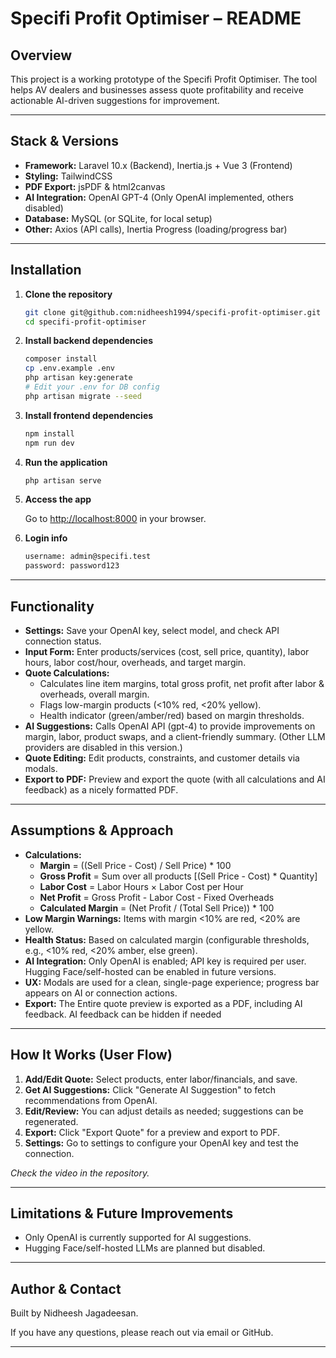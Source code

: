 
# Specifi Profit Optimiser – README

## Overview

This project is a working prototype of the Specifi Profit Optimiser. The tool helps AV dealers and businesses assess quote profitability and receive actionable AI-driven suggestions for improvement.

---

## Stack & Versions

- **Framework:** Laravel 10.x (Backend), Inertia.js + Vue 3 (Frontend)
- **Styling:** TailwindCSS
- **PDF Export:** jsPDF & html2canvas
- **AI Integration:** OpenAI GPT-4 (Only OpenAI implemented, others disabled)
- **Database:** MySQL (or SQLite, for local setup)
- **Other:** Axios (API calls), Inertia Progress (loading/progress bar)

---

## Installation

1. **Clone the repository**

    ```bash
    git clone git@github.com:nidheesh1994/specifi-profit-optimiser.git
    cd specifi-profit-optimiser
    ```

2. **Install backend dependencies**

    ```bash
    composer install
    cp .env.example .env
    php artisan key:generate
    # Edit your .env for DB config
    php artisan migrate --seed
    ```

3. **Install frontend dependencies**

    ```bash
    npm install
    npm run dev
    ```

4. **Run the application**

    ```bash
    php artisan serve
    ```

5. **Access the app**

    Go to [http://localhost:8000](http://localhost:8000) in your browser.

4. **Login info**

    ```bash
    username: admin@specifi.test
    password: password123
    ```

---

## Functionality

- **Settings:** Save your OpenAI key, select model, and check API connection status.
- **Input Form:** Enter products/services (cost, sell price, quantity), labor hours, labor cost/hour, overheads, and target margin.
- **Quote Calculations:**
    - Calculates line item margins, total gross profit, net profit after labor & overheads, overall margin.
    - Flags low-margin products (<10% red, <20% yellow).
    - Health indicator (green/amber/red) based on margin thresholds.
- **AI Suggestions:** Calls OpenAI API (gpt-4) to provide improvements on margin, labor, product swaps, and a client-friendly summary. (Other LLM providers are disabled in this version.)
- **Quote Editing:** Edit products, constraints, and customer details via modals.
- **Export to PDF:** Preview and export the quote (with all calculations and AI feedback) as a nicely formatted PDF.

---

## Assumptions & Approach

- **Calculations:**
    - **Margin** = ((Sell Price - Cost) / Sell Price) * 100
    - **Gross Profit** = Sum over all products [(Sell Price - Cost) * Quantity]
    - **Labor Cost** = Labor Hours × Labor Cost per Hour
    - **Net Profit** = Gross Profit - Labor Cost - Fixed Overheads
    - **Calculated Margin** = (Net Profit / (Total Sell Price)) * 100
- **Low Margin Warnings:** Items with margin <10% are red, <20% are yellow.
- **Health Status:** Based on calculated margin (configurable thresholds, e.g., <10% red, <20% amber, else green).
- **AI Integration:** Only OpenAI is enabled; API key is required per user. Hugging Face/self-hosted can be enabled in future versions.
- **UX:** Modals are used for a clean, single-page experience; progress bar appears on AI or connection actions.
- **Export:** The Entire quote preview is exported as a PDF, including AI feedback. AI feedback can be hidden if needed

---

## How It Works (User Flow)

1. **Add/Edit Quote:** Select products, enter labor/financials, and save.
2. **Get AI Suggestions:** Click "Generate AI Suggestion" to fetch recommendations from OpenAI.
3. **Edit/Review:** You can adjust details as needed; suggestions can be regenerated.
4. **Export:** Click "Export Quote" for a preview and export to PDF.
5. **Settings:** Go to settings to configure your OpenAI key and test the connection.

*Check the video in the repository.*

---

## Limitations & Future Improvements

- Only OpenAI is currently supported for AI suggestions.
- Hugging Face/self-hosted LLMs are planned but disabled.

---

## Author & Contact

Built by Nidheesh Jagadeesan.

If you have any questions, please reach out via email or GitHub.

---
